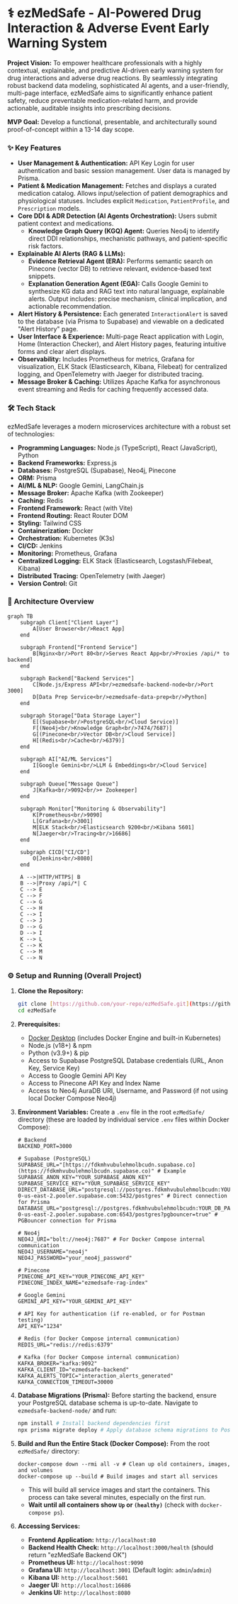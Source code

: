 # ⚕️ ezMedSafe - AI-Powered Drug Interaction & Adverse Event Early Warning System

**Project Vision:** To empower healthcare professionals with a highly contextual, explainable, and predictive AI-driven early warning system for drug interactions and adverse drug reactions. By seamlessly integrating robust backend data modeling, sophisticated AI agents, and a user-friendly, multi-page interface, ezMedSafe aims to significantly enhance patient safety, reduce preventable medication-related harm, and provide actionable, auditable insights into prescribing decisions.

**MVP Goal:** Develop a functional, presentable, and architecturally sound proof-of-concept within a 13-14 day scope.

### ✨ Key Features

* **User Management & Authentication:** API Key Login for user authentication and basic session management. User data is managed by Prisma.
* **Patient & Medication Management:** Fetches and displays a curated medication catalog. Allows input/selection of patient demographics and physiological statuses. Includes explicit `Medication`, `PatientProfile`, and `Prescription` models.
* **Core DDI & ADR Detection (AI Agents Orchestration):** Users submit patient context and medications.
    * **Knowledge Graph Query (KGQ) Agent:** Queries Neo4j to identify direct DDI relationships, mechanistic pathways, and patient-specific risk factors.
* **Explainable AI Alerts (RAG & LLMs):**
    * **Evidence Retrieval Agent (ERA):** Performs semantic search on Pinecone (vector DB) to retrieve relevant, evidence-based text snippets.
    * **Explanation Generation Agent (EGA):** Calls Google Gemini to synthesize KG data and RAG text into natural language, explainable alerts. Output includes: precise mechanism, clinical implication, and actionable recommendation.
* **Alert History & Persistence:** Each generated `InteractionAlert` is saved to the database (via Prisma to Supabase) and viewable on a dedicated "Alert History" page.
* **User Interface & Experience:** Multi-page React application with Login, Home (Interaction Checker), and Alert History pages, featuring intuitive forms and clear alert displays.
* **Observability:** Includes Prometheus for metrics, Grafana for visualization, ELK Stack (Elasticsearch, Kibana, Filebeat) for centralized logging, and OpenTelemetry with Jaeger for distributed tracing.
* **Message Broker & Caching:** Utilizes Apache Kafka for asynchronous event streaming and Redis for caching frequently accessed data.

### 🛠️ Tech Stack

ezMedSafe leverages a modern microservices architecture with a robust set of technologies:

* **Programming Languages:** Node.js (TypeScript), React (JavaScript), Python
* **Backend Frameworks:** Express.js
* **Databases:** PostgreSQL (Supabase), Neo4j, Pinecone
* **ORM:** Prisma
* **AI/ML & NLP:** Google Gemini, LangChain.js
* **Message Broker:** Apache Kafka (with Zookeeper)
* **Caching:** Redis
* **Frontend Framework:** React (with Vite)
* **Frontend Routing:** React Router DOM
* **Styling:** Tailwind CSS
* **Containerization:** Docker
* **Orchestration:** Kubernetes (K3s)
* **CI/CD:** Jenkins
* **Monitoring:** Prometheus, Grafana
* **Centralized Logging:** ELK Stack (Elasticsearch, Logstash/Filebeat, Kibana)
* **Distributed Tracing:** OpenTelemetry (with Jaeger)
* **Version Control:** Git

### 📐 Architecture Overview


```
graph TB
    subgraph Client["Client Layer"]
        A[User Browser<br/>React App]
    end

    subgraph Frontend["Frontend Service"]
        B[Nginx<br/>Port 80<br/>Serves React App<br/>Proxies /api/* to backend]
    end

    subgraph Backend["Backend Services"]
        C[Node.js/Express API<br/>ezmedsafe-backend-node<br/>Port 3000]
        D[Data Prep Service<br/>ezmedsafe-data-prep<br/>Python]
    end

    subgraph Storage["Data Storage Layer"]
        E[(Supabase<br/>PostgreSQL<br/>Cloud Service)]
        F[(Neo4j<br/>Knowledge Graph<br/>7474/7687)]
        G[(Pinecone<br/>Vector DB<br/>Cloud Service)]
        H[(Redis<br/>Cache<br/>6379)]
    end

    subgraph AI["AI/ML Services"]
        I[Google Gemini<br/>LLM & Embeddings<br/>Cloud Service]
    end

    subgraph Queue["Message Queue"]
        J[Kafka<br/>9092<br/>+ Zookeeper]
    end

    subgraph Monitor["Monitoring & Observability"]
        K[Prometheus<br/>9090]
        L[Grafana<br/>3001]
        M[ELK Stack<br/>Elasticsearch 9200<br/>Kibana 5601]
        N[Jaeger<br/>Tracing<br/>16686]
    end

    subgraph CICD["CI/CD"]
        O[Jenkins<br/>8080]
    end

    A -->|HTTP/HTTPS| B
    B -->|Proxy /api/*| C
    C --> E
    C --> F
    C --> G
    C --> H
    C --> I
    C --> J
    D --> G
    D --> I
    K --> L
    C --> K
    C --> M
    C --> N
```


### ⚙️ Setup and Running (Overall Project)

1.  **Clone the Repository:**
    ```bash
    git clone [https://github.com/your-repo/ezMedSafe.git](https://github.com/your-repo/ezMedSafe.git) # Replace with your actual repo URL
    cd ezMedSafe
    ```

2.  **Prerequisites:**
    * [Docker Desktop](https://www.docker.com/products/docker-desktop/) (includes Docker Engine and built-in Kubernetes)
    * Node.js (v18+) & npm
    * Python (v3.9+) & pip
    * Access to Supabase PostgreSQL Database credentials (URL, Anon Key, Service Key)
    * Access to Google Gemini API Key
    * Access to Pinecone API Key and Index Name
    * Access to Neo4j AuraDB URI, Username, and Password (if not using local Docker Compose Neo4j)

3.  **Environment Variables:**
    Create a `.env` file in the root `ezMedSafe/` directory (these are loaded by individual service `.env` files within Docker Compose):

    ```dotenv
    # Backend
    BACKEND_PORT=3000

    # Supabase (PostgreSQL)
    SUPABASE_URL="[https://fdkmhvubulehmolbcudn.supabase.co](https://fdkmhvubulehmolbcudn.supabase.co)" # Example
    SUPABASE_ANON_KEY="YOUR_SUPABASE_ANON_KEY"
    SUPABASE_SERVICE_KEY="YOUR_SUPABASE_SERVICE_KEY"
    DIRECT_DATABASE_URL="postgresql://postgres.fdkmhvubulehmolbcudn:YOUR_DB_PASSWORD@aws-0-us-east-2.pooler.supabase.com:5432/postgres" # Direct connection for Prisma
    DATABASE_URL="postgresql://postgres.fdkmhvubulehmolbcudn:YOUR_DB_PASSWORD@aws-0-us-east-2.pooler.supabase.com:6543/postgres?pgbouncer=true" # PGBouncer connection for Prisma

    # Neo4j
    NEO4J_URI="bolt://neo4j:7687" # For Docker Compose internal communication
    NEO4J_USERNAME="neo4j"
    NEO4J_PASSWORD="your_neo4j_password"

    # Pinecone
    PINECONE_API_KEY="YOUR_PINECONE_API_KEY"
    PINECONE_INDEX_NAME="ezmedsafe-rag-index"

    # Google Gemini
    GEMINI_API_KEY="YOUR_GEMINI_API_KEY"

    # API Key for authentication (if re-enabled, or for Postman testing)
    API_KEY="1234"

    # Redis (for Docker Compose internal communication)
    REDIS_URL="redis://redis:6379"

    # Kafka (for Docker Compose internal communication)
    KAFKA_BROKER="kafka:9092"
    KAFKA_CLIENT_ID="ezmedsafe-backend"
    KAFKA_ALERTS_TOPIC="interaction_alerts_generated"
    KAFKA_CONNECTION_TIMEOUT=30000
    ```

4.  **Database Migrations (Prisma):**
    Before starting the backend, ensure your PostgreSQL database schema is up-to-date.
    Navigate to `ezmedsafe-backend-node/` and run:
    ```bash
    npm install # Install backend dependencies first
    npx prisma migrate deploy # Apply database schema migrations to PostgreSQL
    ```

5.  **Build and Run the Entire Stack (Docker Compose):**
    From the root `ezMedSafe/` directory:
    ```
    docker-compose down --rmi all -v # Clean up old containers, images, and volumes
    docker-compose up --build # Build images and start all services
    ```
    * This will build all service images and start the containers. This process can take several minutes, especially on the first run.
    * **Wait until all containers show `Up` or `(healthy)`** (check with `docker-compose ps`).

6.  **Accessing Services:**
    * **Frontend Application:** `http://localhost:80`
    * **Backend Health Check:** `http://localhost:3000/health` (should return "ezMedSafe Backend OK")
    * **Prometheus UI:** `http://localhost:9090`
    * **Grafana UI:** `http://localhost:3001` (Default login: `admin`/`admin`)
    * **Kibana UI:** `http://localhost:5601`
    * **Jaeger UI:** `http://localhost:16686`
    * **Jenkins UI:** `http://localhost:8080`

